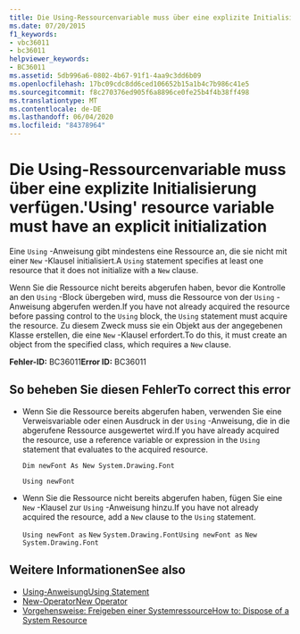 ```yaml
---
title: Die Using-Ressourcenvariable muss über eine explizite Initialisierung verfügen.
ms.date: 07/20/2015
f1_keywords:
- vbc36011
- bc36011
helpviewer_keywords:
- BC36011
ms.assetid: 5db996a6-0802-4b67-91f1-4aa9c3dd6b09
ms.openlocfilehash: 17bc09cdc8dd6ced106652b15a1b4c7b986c41e5
ms.sourcegitcommit: f8c270376ed905f6a8896ce0fe25b4f4b38ff498
ms.translationtype: MT
ms.contentlocale: de-DE
ms.lasthandoff: 06/04/2020
ms.locfileid: "84378964"
---
```

# <a name="using-resource-variable-must-have-an-explicit-initialization"></a><span data-ttu-id="0b7a3-102">Die Using-Ressourcenvariable muss über eine explizite Initialisierung verfügen.</span><span class="sxs-lookup"><span data-stu-id="0b7a3-102">'Using' resource variable must have an explicit initialization</span></span>
<span data-ttu-id="0b7a3-103">Eine `Using` -Anweisung gibt mindestens eine Ressource an, die sie nicht mit einer `New` -Klausel initialisiert.</span><span class="sxs-lookup"><span data-stu-id="0b7a3-103">A `Using` statement specifies at least one resource that it does not initialize with a `New` clause.</span></span>  
  
 <span data-ttu-id="0b7a3-104">Wenn Sie die Ressource nicht bereits abgerufen haben, bevor die Kontrolle an den `Using` -Block übergeben wird, muss die Ressource von der `Using` -Anweisung abgerufen werden.</span><span class="sxs-lookup"><span data-stu-id="0b7a3-104">If you have not already acquired the resource before passing control to the `Using` block, the `Using` statement must acquire the resource.</span></span> <span data-ttu-id="0b7a3-105">Zu diesem Zweck muss sie ein Objekt aus der angegebenen Klasse erstellen, die eine `New` -Klausel erfordert.</span><span class="sxs-lookup"><span data-stu-id="0b7a3-105">To do this, it must create an object from the specified class, which requires a `New` clause.</span></span>  
  
 <span data-ttu-id="0b7a3-106">**Fehler-ID:** BC36011</span><span class="sxs-lookup"><span data-stu-id="0b7a3-106">**Error ID:** BC36011</span></span>  
  
## <a name="to-correct-this-error"></a><span data-ttu-id="0b7a3-107">So beheben Sie diesen Fehler</span><span class="sxs-lookup"><span data-stu-id="0b7a3-107">To correct this error</span></span>  
  
- <span data-ttu-id="0b7a3-108">Wenn Sie die Ressource bereits abgerufen haben, verwenden Sie eine Verweisvariable oder einen Ausdruck in der `Using` -Anweisung, die in die abgerufene Ressource ausgewertet wird.</span><span class="sxs-lookup"><span data-stu-id="0b7a3-108">If you have already acquired the resource, use a reference variable or expression in the `Using` statement that evaluates to the acquired resource.</span></span>  
  
     `Dim newFont As New System.Drawing.Font`  
  
     `Using newFont`  
  
- <span data-ttu-id="0b7a3-109">Wenn Sie die Ressource nicht bereits abgerufen haben, fügen Sie eine `New` -Klausel zur `Using` -Anweisung hinzu.</span><span class="sxs-lookup"><span data-stu-id="0b7a3-109">If you have not already acquired the resource, add a `New` clause to the `Using` statement.</span></span>  
  
     <span data-ttu-id="0b7a3-110">`Using newFont as`   `New`   `System.Drawing.Font`</span><span class="sxs-lookup"><span data-stu-id="0b7a3-110">`Using newFont as`   `New`   `System.Drawing.Font`</span></span>  
  
## <a name="see-also"></a><span data-ttu-id="0b7a3-111">Weitere Informationen</span><span class="sxs-lookup"><span data-stu-id="0b7a3-111">See also</span></span>

- [<span data-ttu-id="0b7a3-112">Using-Anweisung</span><span class="sxs-lookup"><span data-stu-id="0b7a3-112">Using Statement</span></span>](../language-reference/statements/using-statement.md)
- [<span data-ttu-id="0b7a3-113">New-Operator</span><span class="sxs-lookup"><span data-stu-id="0b7a3-113">New Operator</span></span>](../language-reference/operators/new-operator.md)
- [<span data-ttu-id="0b7a3-114">Vorgehensweise: Freigeben einer Systemressource</span><span class="sxs-lookup"><span data-stu-id="0b7a3-114">How to: Dispose of a System Resource</span></span>](../programming-guide/language-features/control-flow/how-to-dispose-of-a-system-resource.md)

